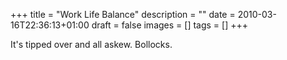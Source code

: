 +++
title = "Work Life Balance"
description = ""
date = 2010-03-16T22:36:13+01:00
draft = false
images = []
tags = []
+++

It's tipped over and all askew. Bollocks.